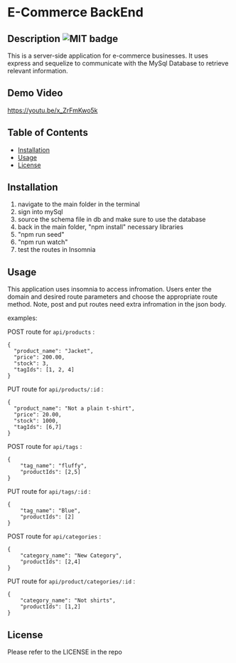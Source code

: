 # E-Commerce BackEnd

## Description ![MIT badge](https://img.shields.io/badge/License-MIT-brightgreen)

This is a server-side application for e-commerce businesses. It uses express and sequelize to communicate with the MySql Database to retrieve relevant information.

## Demo Video

https://youtu.be/x_ZrFmKwo5k


## Table of Contents

- [Installation](#installation)
- [Usage](#usage)
- [License](#license)

## Installation

1. navigate to the main folder in the terminal
2. sign into mySql
3. source the schema file in db and make sure to use the database
4. back in the main folder, "npm install" necessary libraries
5. "npm run seed"
6. "npm run watch"
7. test the routes in Insomnia

## Usage

This application uses insomnia to access infromation. Users enter the domain and desired route parameters and choose the appropriate route method. Note, post and put routes need extra infromation in the json body.

examples:

POST route for `api/products` :

```
{
  "product_name": "Jacket",
  "price": 200.00,
  "stock": 3,
  "tagIds": [1, 2, 4]
}
```

PUT route for `api/products/:id` :

```
{
  "product_name": "Not a plain t-shirt",
  "price": 20.00,
  "stock": 1000,
  "tagIds": [6,7]
}
```

POST route for `api/tags` :

```
{
	"tag_name": "fluffy",
	"productIds": [2,5]
}
```

PUT route for `api/tags/:id` :

```
{
	"tag_name": "Blue",
	"productIds": [2]
}
```

POST route for `api/categories` :

```
{
	"category_name": "New Category",
	"productIds": [2,4]
}
```

PUT route for `api/product/categories/:id` :

```
{
	"category_name": "Not shirts",
	"productIds": [1,2]
}
```

## License

Please refer to the LICENSE in the repo
